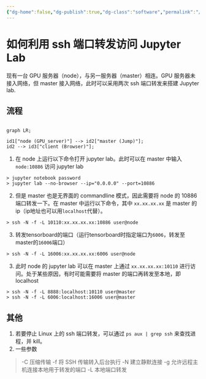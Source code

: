 ```yaml
---
{"dg-home":false,"dg-publish":true,"dg-class":"software","permalink":"/2-areas/programming/python/ssh-jupyter-lab/","dgHomeLink":true,"dgPassFrontmatter":true,"dgShowLocalGraph":true,"dgShowBacklinks":true,"dgShowInlineTitle":false}
---
```



# 如何利用 ssh 端口转发访问 Jupyter Lab

现有一台 GPU 服务器（node），与另一服务器（master）相连。GPU 服务器未接入网络，但 master 接入网络，此时可以采用两次 ssh 端口转发来搭建 Jupyter lab.

## 流程

```mermaid

graph LR;

id1["node (GPU_server)"] --> id2["master (Jump)"];
id2 --> id3["client (Browser)"];

```

1. 在 node 上运行以下命令打开 jupyter lab。此时可以在 master 中输入 `node:10886` 访问 jupyter lab
```shell
> jupyter notebook password
> jupyter lab --no-browser --ip="0.0.0.0" --port=10886
```

2. 但是 master 也是无界面的 commandline 模式，因此需要将 node 的 10886 端口转发一下。在 master 中运行以下命令，其中 `xx.xx.xx.xx` 是 master 的 ip（ip地址也可以用`localhost`代替）。

```shell
> ssh -N -f -L 10110:xx.xx.xx.xx:10886 user@node
```
3. 转发tensorboard的端口（运行tensorboard时指定端口为`6006`，转发至master的`16006`端口）

```shell
> ssh -N -f -L 16006:xx.xx.xx.xx:6006 user@node
```

3. 此时 node 的 jupyter lab 可以在 master 上通过 `xx.xx.xx.xx:10110` 进行访问。处于某些原因，有时可能需要将 master 的端口再转发至本地，即 localhost

```shell
> ssh -N -f -L 8888:localhost:10110 user@master
> ssh -N -f -L 6006:localhost:16006 user@master
```

## 其他
1. 若要停止 Linux 上的 ssh 端口转发，可以通过 `ps aux | grep ssh` 来查找进程，并 kill。
2. 一些参数

> -C 压缩传输
>  -f 将 SSH 传输转入后台执行
>  -N 建立静默连接
>  -g 允许远程主机连接本地用于转发的端口
>  -L 本地端口转发
